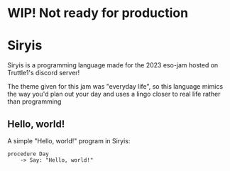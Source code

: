 # WIP! Not ready for production
# Siryis

Siryis is a programming language made for the 2023 eso-jam hosted on
Truttle1's discord server!  

The theme given for this jam was "everyday life", so this language mimics
the way you'd plan out your day and uses a lingo closer to real life
rather than programming

## Hello, world!

A simple "Hello, world!" program in Siryis:

```srs
procedure Day
    -> Say: "Hello, world!"
```
